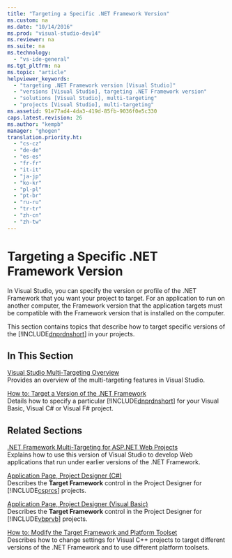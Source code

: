 ```yaml
---
title: "Targeting a Specific .NET Framework Version"
ms.custom: na
ms.date: "10/14/2016"
ms.prod: "visual-studio-dev14"
ms.reviewer: na
ms.suite: na
ms.technology: 
  - "vs-ide-general"
ms.tgt_pltfrm: na
ms.topic: "article"
helpviewer_keywords: 
  - "targeting .NET Framework version [Visual Studio]"
  - "versions [Visual Studio], targeting .NET Framework version"
  - "solutions [Visual Studio], multi-targeting"
  - "projects [Visual Studio], multi-targeting"
ms.assetid: 91e77ad4-4da3-419d-85fb-9036f0e5c330
caps.latest.revision: 26
ms.author: "kempb"
manager: "ghogen"
translation.priority.ht: 
  - "cs-cz"
  - "de-de"
  - "es-es"
  - "fr-fr"
  - "it-it"
  - "ja-jp"
  - "ko-kr"
  - "pl-pl"
  - "pt-br"
  - "ru-ru"
  - "tr-tr"
  - "zh-cn"
  - "zh-tw"
---
```

# Targeting a Specific .NET Framework Version
In Visual Studio, you can specify the version or profile of the .NET Framework that you want your project to target. For an application to run on another computer, the Framework version that the application targets must be compatible with the Framework version that is installed on the computer.  
  
 This section contains topics that describe how to target specific versions of the [!INCLUDE[dnprdnshort](../codequality/includes/dnprdnshort_md.md)] in your projects.  
  
## In This Section  
 [Visual Studio Multi-Targeting Overview](../ide/visual-studio-multi-targeting-overview.md)  
 Provides an overview of the multi-targeting features in Visual Studio.  
  
 [How to: Target a Version of the .NET Framework](../ide/how-to--target-a-version-of-the-.net-framework.md)  
 Details how to specify a particular [!INCLUDE[dnprdnshort](../codequality/includes/dnprdnshort_md.md)] for your Visual Basic, Visual C# or Visual F# project.  
  
## Related Sections  
 [.NET Framework Multi-Targeting for ASP.NET Web Projects](../Topic/.NET%20Framework%20Multi-Targeting%20for%20ASP.NET%20Web%20Projects.md)  
 Explains how to use this version of Visual Studio to develop Web applications that run under earlier versions of the .NET Framework.  
  
 [Application Page, Project Designer (C#)](../reference/application-page--project-designer--csharp-.md)  
 Describes the **Target Framework** control in the Project Designer for [!INCLUDE[csprcs](../datatools/includes/csprcs_md.md)] projects.  
  
 [Application Page, Project Designer (Visual Basic)](../reference/application-page--project-designer--visual-basic-.md)  
 Describes the **Target Framework** control in the Project Designer for [!INCLUDE[vbprvb](../codequality/includes/vbprvb_md.md)] projects.  
  
 [How to: Modify the Target Framework and Platform Toolset](../Topic/How%20to:%20Modify%20the%20Target%20Framework%20and%20Platform%20Toolset.md)  
 Describes how to change settings for Visual C++ projects to target different versions of the .NET Framework and to use different platform toolsets.